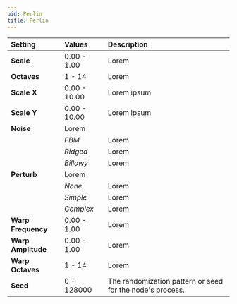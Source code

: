 ```yaml
---
uid: Perlin
title: Perlin
---
```


| Setting            | Values      | Description |
| :----------------- | :---------- | :---------- |
| **Scale**          | 0.00 - 1.00 | Lorem |
| **Octaves**        | 1 - 14      | Lorem |
| **Scale X** | 0.00 - 10.00 | Lorem ipsum |
| **Scale Y** | 0.00 - 10.00 | Lorem ipsum |
| **Noise**          | Lorem |
|                    | *FBM*       | Lorem |
|                    | *Ridged*    | Lorem |
|                    | *Billowy*   | Lorem |
| **Perturb**        | Lorem |
|                    | *None*      | Lorem |
|                    | *Simple*    | Lorem |
|                    | *Complex*   | Lorem |
| **Warp Frequency** | 0.00 - 1.00 | Lorem |
| **Warp Amplitude** | 0.00 - 1.00 | Lorem |
| **Warp Octaves**   | 1 - 14      | Lorem |
| **Seed**           | 0 - 128000  | The randomization pattern or seed for the node's process. |




